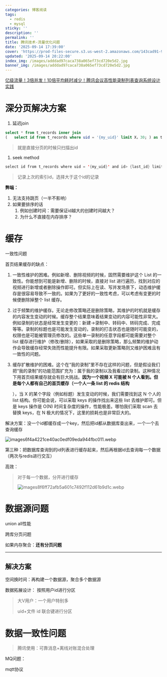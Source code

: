 ```yaml
---
categories: 博客阅读
tags:
  - redis
  - mysql
sticky: ''
description: ''
permalink: ''
title: 腾讯技术-流量优化问题
date: '2025-09-14 17:39:00'
cover: 'https://prod-files-secure.s3.us-west-2.amazonaws.com/143cad91-961b-48b0-82dc-78fbb6eb5abe/0d7c8540-9c98-4451-9fd0-cddb216a6b25/wallhaven-ly9mqp.jpg?X-Amz-Algorithm=AWS4-HMAC-SHA256&X-Amz-Content-Sha256=UNSIGNED-PAYLOAD&X-Amz-Credential=ASIAZI2LB466SWRIDJKV%2F20250914%2Fus-west-2%2Fs3%2Faws4_request&X-Amz-Date=20250914T124211Z&X-Amz-Expires=3600&X-Amz-Security-Token=IQoJb3JpZ2luX2VjEN%2F%2F%2F%2F%2F%2F%2F%2F%2F%2F%2FwEaCXVzLXdlc3QtMiJIMEYCIQCjBby%2FuaH6NDyoJgfQ5ddtKdyt3Hpr5xbqDGdc7ITFJQIhANQEF299BXk%2Ft73%2FlqcVMklsC2opt7tDI7JnUAKCsFZGKv8DCFgQABoMNjM3NDIzMTgzODA1IgzzcHCAK3d3ivRCHKsq3AMLDWWd7bdBMrY6iTLAU0WKqgVAOSW43jF3Vvuu8T0SIsRd6FfEoNgdWsOKZ5hqMAIJvUEzQyur01MLTFgNsvbK3gDGOl3SjBQc2lwxa5zeqUKAmbJzJP0p0S0FIKJH57L9Zu3GAEQvBo%2BRXnWNMCy9YUlDNj5sHseSZI6bsCCyzrNyVv5Nc4Yep6rEBfJyg71NzZQysBgK4GQyoxgNujhahrSYh96PwvJDmaXeala0uL1kDTU3ZKcwza41P0OLPGdKMamcwYOiqxi76tXJWSBS98cmvR80yGm8DsPylUtdcV4P9PSherRLjonHpc0S65V8HsnzyBBSjaHw2UaoSrVN7lEe2V4BDZWD%2BARuyb7SPmLaIE4RK2sOOr5UWS%2FKg%2BtT%2FNAXvSyJcQrBOgQ%2Fl2fnFqBkwlQuoFcWmjAgeyra6TuMAiYmLkmEWcv%2B7OBF3KSCRvkYnIx7jVyIWwOglzDU0cdz%2F%2Fv%2F6c1cnwu9XoEUNrceyXKzRXw4YK3hbMdZ7OPIliXDCdf68PU7NCPD5ht4q847dmSje334RBSLjXZ5wR7Gk23%2FGibCF%2BmVy9BhQ0%2FjrOYb7cRNBQeQEBe3lf9rFVqD%2Bb1TbKh5yr8fLnjwywzZUOqgVrFCzMtPMzCdz5nGBjqkAS2EM42ISP65t%2BKhEHNfxau3Oom%2BZQFBvaeeqEyydehJ4d5QV8kVPhPCqX5hz9oqwFw7JqaGZqKl%2Fwsa1dHe7zHmCV58mwwXnnPOkJaRhTIjoquEMuhKZ%2FZiFNYj3h998RcjHo7MbopxW7MH%2BtIqz%2FWa8CHBAR9hwQ%2FIduL5XXPCKOJjcqWfL01WCXACHh546iOUMurYWM4PLMzg5gFPRVgsa5lt&X-Amz-Signature=085dff4e773daf9bb5724deb41d7d92e33e084a386a80d2b0273d3936bc22378&X-Amz-SignedHeaders=host&x-amz-checksum-mode=ENABLED&x-id=GetObject'
updated: '2025-09-14 20:22:00'
index_img: /images/adddad97caca738a065ef73cd720e5d2.jpg
banner_img: /images/adddad97caca738a065ef73cd720e5d2.jpg
---
```


[亿级流量！3倍并发！10倍平均耗时减少！腾讯会议高性能录制列表查询系统设计实践](https://mp.weixin.qq.com/s/DQ6juZBexn3IY_ZaI1x0DQ)


# 深分页解决方案

1. 延迟join

```sql
select * from t_records inner join
(   select id from t_records where uid = '{my_uid}' limit X，30; ) as t2 using (id)
```

> 就是直接分页的时候只扫描出id
1. seek method

```java
select id from t_records where uid = '{my_uid}' and id> {last_id} limit 30;
```

> 记录上次的索引id，选择大于这个id的记录

**弊端：**

1. 无法支持跳页（一半不影响）
2. 如果要排序的话
    1. 例如创建时间：需要保证id越大的创建时间越大？
    2. 为什么不直接在内存排序？

# 缓存


一致性问题


首页结果缓存的缺点：

1. 一致性维护的困难。例如新增、删除视频的时候，固然需要维护这个 List 的一致性。你能想到可能是新增、删除的时候，直接对 list 进行遍历，找到对应的视频进行新增或者删除操作即可。但实际上在读、写并发场景下，动态维护缓存是很容易导致不一致的。如果为了更好的一致性考虑，可以考虑有变更的时候便删除掉整个 list 缓存。
2. 过于频繁的维护缓存。无论走修改策略还是删除策略，其维护的时机就是缓存的内容发生变动的时候。缓存整个结果意味着结果变动的内容可能性非常大。例如录制的状态是经常发生变更的：新建->录制中、转码中、转码完成、完成等等。录制的标题也是可能发生变动的，录制的打击状态也是随时可能变的，权限也是可能被管理员修改的。这些单一录制的任意字段都可能需要对整个 list 缓存进行维护（修改/删除），如果采取的是删除策略，那么频繁的维护动作会导致缓存经常失效而性能提升有限。如果采取更新策略则又维护困难且有一致性的问题。
3. 缓存扩散维护的困难。这个在“我的录制”里不存在这样的问题，但是假设我们把“我的录制”的功能范围扩充为：属于我的录制以及我看过的录制。这种情况下用首页结果缓存就会有巨大挑战。**因为一个视频 X 可能被 N 个人看到。但是每个人都有自己的首页缓存（一个人一条 list 的 redis 结构**

    ），当 X 的某个字段（例如标题）发生变动的时候，我们需要找到这 N 个人的 list 结构。你可能会说，可以采取 keys 的操作找出来这些 list 去维护即可。但是 keys 操作是 O(N) 时间复杂度的操作，性能极差。哪怕我们采取 scan 去替换 keys，在 N 极大的情况下，这里的损耗也是非常巨大的。


解决方案：没一个id都缓存成一个key，然后把id都从数据库查出来，一个一个去查询缓存


![images6f4a4221ce40ac0edf09eda944fbc011.webp](/images/0e36309ec62ecc97df01afd53fb5fb4d.webp)


第三种：把数据库查询到的id列表进行缓存起来，然后再根据id去查询每一个数据（两次与redis进行交互）


高效：

> 对于每一个数据，分开进行缓存
>
> ![images8f6ff72afb5a601c7492f112d61b9d1c.webp](/images/97319de15a803ece8bfc8f0e9ccb87f0.webp)
>
>

# 数据源问题


union all性能


跨库分页问题


如果内存聚合：**还有分页问题**


---


## 解决方案


空间换时间：再构建一个数据源，聚合多个数据源


数据拓展设计： 按照用户id进行分区

> 大V用户：一个用户特别多
>
> uid+文件 id 联合键进行分区
>
>

# 数据一致性问题

> 腾讯使用：可靠消息+离线对账混合处理

MQ问题：


mqtt协议

